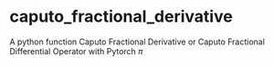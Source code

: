 # caputo_fractional_derivative
A python function Caputo Fractional Derivative or Caputo Fractional Differential Operator with Pytorch
$\pi$
